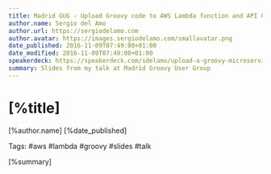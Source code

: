 ```yaml
---
title: Madrid GUG - Upload Groovy code to AWS Lambda function and API Gateway
author.name: Sergio del Amo
author.url: https://sergiodelamo.com
author.avatar: https://images.sergiodelamo.com/smallavatar.png 
date_published: 2016-11-09T07:49:00+01:00
date_modified: 2016-11-09T07:49:00+01:00
speakerdeck: https://speakerdeck.com/sdelamo/upload-a-groovy-microservice-to-aws-lambda-and-api-gateway
summary: Slides from my talk at Madrid Groovy User Group
---
```


# [%title]

[%author.name] [%date_published]

Tags: #aws #lambda #groovy #slides #talk

[%summary]

<script async class="speakerdeck-embed" data-id="68e00b847f274adfaa91a4fa54213efa" data-ratio="1.33333333333333" src="//speakerdeck.com/assets/embed.js"></script>